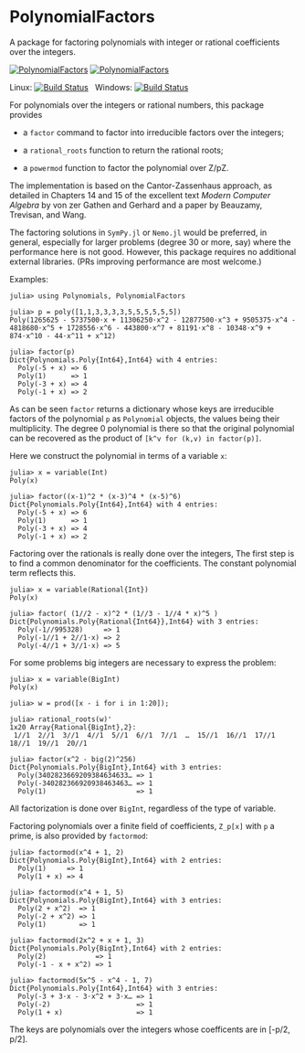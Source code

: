 # PolynomialFactors

A package for factoring polynomials with integer or rational coefficients over the integers.

[![PolynomialFactors](http://pkg.julialang.org/badges/PolynomialFactors_0.4.svg)](http://pkg.julialang.org/?pkg=PolynomialFactors&ver=0.4)
[![PolynomialFactors](http://pkg.julialang.org/badges/PolynomialFactors_0.5.svg)](http://pkg.julialang.org/?pkg=PolynomialFactors&ver=0.5)

Linux: [![Build Status](https://travis-ci.org/jverzani/PolynomialFactors.jl.svg?branch=master)](https://travis-ci.org/jverzani/PolynomialFactors.jl)
&nbsp;
Windows: [![Build Status](https://ci.appveyor.com/api/projects/status/github/jverzani/PolynomialFactors.jl?branch=master&svg=true)](https://ci.appveyor.com/project/jverzani/polynomialfactors-jl)



For polynomials over the integers or rational numbers, this package provides

* a `factor` command to factor into irreducible factors over the integers;

* a `rational_roots` function to return the rational roots;
 
* a `powermod` function to factor the polynomial over Z/pZ.

The implementation is based on the Cantor-Zassenhaus approach, as
detailed in Chapters 14 and 15 of the excellent text *Modern Computer Algebra* by von zer
Gathen and Gerhard and a paper by Beauzamy, Trevisan, and Wang.


The factoring solutions in `SymPy.jl` or `Nemo.jl` would be preferred,
in general, especially for larger problems (degree 30 or more, say) where the performance here is not good. However, this package
requires no additional external libraries. (PRs improving performance are most welcome.)


Examples:

```
julia> using Polynomials, PolynomialFactors

julia> p = poly([1,1,3,3,3,3,5,5,5,5,5,5])
Poly(1265625 - 5737500⋅x + 11306250⋅x^2 - 12877500⋅x^3 + 9505375⋅x^4 - 4818680⋅x^5 + 1728556⋅x^6 - 443800⋅x^7 + 81191⋅x^8 - 10348⋅x^9 + 874⋅x^10 - 44⋅x^11 + x^12)

julia> factor(p)
Dict{Polynomials.Poly{Int64},Int64} with 4 entries:
  Poly(-5 + x) => 6
  Poly(1)      => 1
  Poly(-3 + x) => 4
  Poly(-1 + x) => 2
```

As can be seen `factor` returns a dictionary whose keys are
irreducible factors of the polynomial `p` as `Polynomial` objects, the
values being their multiplicity. The degree $0$ polynomial is there so
that the original polynomial can be recovered as the product of
`[k^v for (k,v) in factor(p)]`.


Here we construct the polynomial in terms of a variable `x`:
```
julia> x = variable(Int)
Poly(x)

julia> factor((x-1)^2 * (x-3)^4 * (x-5)^6)
Dict{Polynomials.Poly{Int64},Int64} with 4 entries:
  Poly(-5 + x) => 6
  Poly(1)      => 1
  Poly(-3 + x) => 4
  Poly(-1 + x) => 2
```

Factoring over the rationals is really done over the integers, The
first step is to find a common denominator for the coefficients. The
constant polynomial term reflects this.

```
julia> x = variable(Rational{Int})
Poly(x)

julia> factor( (1//2 - x)^2 * (1//3 - 1//4 * x)^5 )
Dict{Polynomials.Poly{Rational{Int64}},Int64} with 3 entries:
  Poly(-1//995328)     => 1
  Poly(-1//1 + 2//1⋅x) => 2
  Poly(-4//1 + 3//1⋅x) => 5
```  

For some problems big integers are necessary to express the problem:

```
julia> x = variable(BigInt)
Poly(x)

julia> w = prod([x - i for i in 1:20]);

julia> rational_roots(w)'
1x20 Array{Rational{BigInt},2}:
 1//1  2//1  3//1  4//1  5//1  6//1  7//1  …  15//1  16//1  17//1  18//1  19//1  20//1
```

```
julia> factor(x^2 - big(2)^256)
Dict{Polynomials.Poly{BigInt},Int64} with 3 entries:
  Poly(3402823669209384634633… => 1
  Poly(-340282366920938463463… => 1
  Poly(1)                      => 1
```  

All factorization is done over `BigInt`, regardless of the type of variable.

Factoring polynomials over a finite field of coefficients, `Z_p[x]` with `p` a prime, is also provided by `factormod`:

```
julia> factormod(x^4 + 1, 2)
Dict{Polynomials.Poly{BigInt},Int64} with 2 entries:
  Poly(1)     => 1
  Poly(1 + x) => 4

julia> factormod(x^4 + 1, 5)
Dict{Polynomials.Poly{BigInt},Int64} with 3 entries:
  Poly(2 + x^2)  => 1
  Poly(-2 + x^2) => 1
  Poly(1)        => 1

julia> factormod(2x^2 + x + 1, 3)
Dict{Polynomials.Poly{BigInt},Int64} with 2 entries:
  Poly(2)            => 1
  Poly(-1 - x + x^2) => 1

julia> factormod(5x^5 - x^4 - 1, 7)
Dict{Polynomials.Poly{Int64},Int64} with 3 entries:
  Poly(-3 + 3⋅x - 3⋅x^2 + 3⋅x… => 1
  Poly(-2)                     => 1
  Poly(1 + x)                  => 1
```

The keys are polynomials over the integers whose coefficents are in [-p/2, p/2]. 

